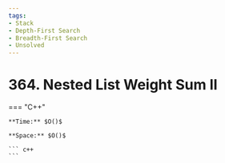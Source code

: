 ```yaml
---
tags:
- Stack
- Depth-First Search
- Breadth-First Search
- Unsolved
---
```



# 364. Nested List Weight Sum II

=== "C++"

    **Time:** $O()$

    **Space:** $O()$

    ``` c++
    ```